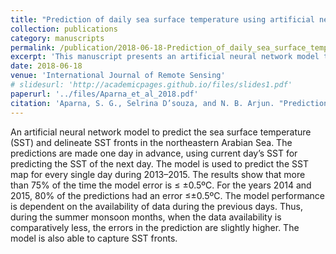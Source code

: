 ```yaml
---
title: "Prediction of daily sea surface temperature using artificial neural networks"
collection: publications
category: manuscripts
permalink: /publication/2018-06-18-Prediction_of_daily_sea_surface_temperature_using_artificial_neural_networks
excerpt: 'This manuscript presents an artificial neural network model to predict the sea surface temperature (SST) and delineate SST fronts in the northeastern Arabian Sea.'
date: 2018-06-18
venue: 'International Journal of Remote Sensing'
# slidesurl: 'http://academicpages.github.io/files/slides1.pdf'
paperurl: '../files/Aparna_et_al_2018.pdf'
citation: 'Aparna, S. G., Selrina D’souza, and N. B. Arjun. "Prediction of daily sea surface temperature using artificial neural networks." International Journal of Remote Sensing 39, no. 12 (2018): 4214-4231.'
---
```

An artificial neural network model to predict the sea surface temperature (SST) and delineate SST fronts in the northeastern Arabian Sea. The predictions are made one day in advance, using current day’s SST for predicting the SST of the next day. The model is used to predict the SST map for every single day during 2013–2015. The results show that more than 75% of the time the model error is ≤ ±0.5ºC. For the years 2014 and 2015, 80% of the predictions had an error ≤±0.5ºC. The model performance is dependent on the availability of data during the previous days. Thus, during the summer monsoon months, when the data availability is comparatively less, the errors in the prediction are slightly higher. The model is also able to capture SST fronts.